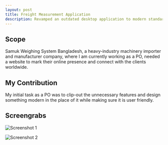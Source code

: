 ```yaml
---
layout: post
title: Freight Measurement Application
description: Revamped an outdated desktop application to modern standards.
---
```


## Scope

Samuk Weighing System Bangladesh, a heavy-industry machinery importer and manufacturer company, where I am currently working as a PO, needed a website to mark their online presence and connect with the clients worldwide.


## My Contribution

My initial task as a PO was to clip-out the unnecessary features and design something modern in the place of it while making sure it is user friendly.


## Screengrabs

![Screenshot 1](/assets/images/project-desktop-sc1.png)

![Screenshot 2](/assets/images/project-desktop-sc2.png)
